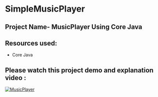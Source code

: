 # SimpleMusicPlayer

## Project Name- MusicPlayer Using Core Java

## Resources used:
  - Core Java

## Please watch this project demo and explanation video :

[![MusicPlayer](https://img.youtube.com/vi/8RL1Ikym15k/0.jpg)](https://www.youtube.com/watch?v=Fl64ZStEjbU&t=2s)

